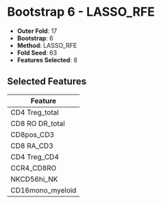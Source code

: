 # Bootstrap 6 - LASSO_RFE

- **Outer Fold**: 17
- **Bootstrap**: 6
- **Method**: LASSO_RFE
- **Fold Seed**: 63
- **Features Selected**: 8

## Selected Features

| Feature |
|---------|
| CD4 Treg_total |
| CD8 RO DR_total |
| CD8pos_CD3 |
| CD8 RA_CD3 |
| CD4 Treg_CD4 |
| CCR4_CD8RO |
| NKCD56hi_NK |
| CD16mono_myeloid |

